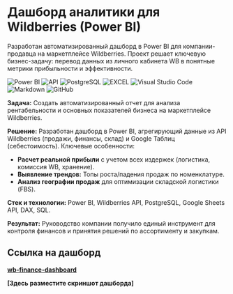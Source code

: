 # Дашборд аналитики для Wildberries (Power BI)
Разработан автоматизированный дашборд в Power BI для компании-продавца на маркетплейсе Wildberries. Проект решает ключевую бизнес-задачу: перевод данных из личного кабинета WB в понятные метрики прибыльности и эффективности.


![Power BI](https://img.shields.io/badge/power_bi-F2C811?style=for-the-badge&logo=powerbi&logoColor=black)
![API](https://img.shields.io/badge/-API-FF6600?style=for-the-badge&logo=API)
![PostgreSQL](https://img.shields.io/badge/PostgreSQL-316192?style=for-the-badge&logo=postgresql&logoColor=white)
![EXCEL](https://img.shields.io/badge/-Google_Sheets-FFF?style=for-the-badge&logo=GoogleSheets)
![Visual Studio Code](https://img.shields.io/badge/Visual%20Studio%20Code-0078d7.svg?style=for-the-badge&logo=visual-studio-code&logoColor=white)
![Markdown](https://img.shields.io/badge/markdown-%23000000.svg?style=for-the-badge&logo=markdown&logoColor=white)
![GitHub](https://img.shields.io/badge/github-%23121011.svg?style=for-the-badge&logo=github&logoColor=white)

**Задача:** Создать автоматизированный отчет для анализа рентабельности и основных показателей бизнеса на маркетплейсе Wildberries.

**Решение:** Разработан дашборд в Power BI, агрегирующий данные из API Wildberries (продажи, финансы, склад) и Google Таблиц (себестоимость). Ключевые особенности:

*   **Расчет реальной прибыли** с учетом всех издержек (логистика, комиссия WB, хранение).
*   **Выявление трендов:** Топы роста/падения продаж по номенклатуре.
*   **Анализ географии продаж** для оптимизации складской логистики (FBS).

**Стек и технологии:** Power BI, Wildberries API, PostgreSQL, Google Sheets API, DAX, SQL.

**Результат:** Руководство компании получило единый инструмент для контроля финансов и принятия решений по ассортименту и закупкам.

## Ссылка на дашборд
<b>[wb-finance-dashboard](https://drive.google.com/file/d/1MTzVXjvbWFbgxBFKPQzcnB8XvRFy31Xv/view?usp=sharing)

[Здесь разместите скриншот дашборда]
